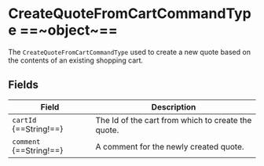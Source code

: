 # CreateQuoteFromCartCommandType ==~object~==

The `CreateQuoteFromCartCommandType` used to create a new quote based on the contents of an existing shopping cart. 

## Fields

| Field                     | Description                                        |
| ------------------------- | -------------------------------------------------- |
| `cartId` {==String!==}    | The Id of the cart from which to create the quote. |
| `comment` {==String!==}   | A comment for the newly created quote.             |

